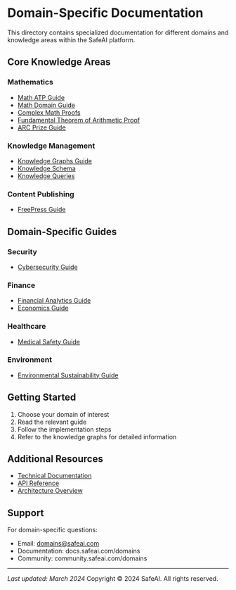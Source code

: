 # Domain-Specific Documentation
This directory contains specialized documentation for different domains and knowledge areas within the SafeAI platform.

## Core Knowledge Areas

### Mathematics
- [Math ATP Guide](math-atp-guide.md)
- [Math Domain Guide](math-domain-guide.md)
- [Complex Math Proofs](complex-math-proofs.md)
- [Fundamental Theorem of Arithmetic Proof](fundamental-theorem-arithmetic-proof.md)
- [ARC Prize Guide](arc-prize-guide.md)

### Knowledge Management
- [Knowledge Graphs Guide](knowledge-graphs-guide.md)
- [Knowledge Schema](knowledge-schema.md)
- [Knowledge Queries](knowledge-queries.md)

### Content Publishing
- [FreePress Guide](freepress-guide.md)

## Domain-Specific Guides

### Security
- [Cybersecurity Guide](cybersecurity-guide.md)

### Finance
- [Financial Analytics Guide](financial-analytics-guide.md)
- [Economics Guide](economics.md)

### Healthcare
- [Medical Safety Guide](medical-safety-guide.md)

### Environment
- [Environmental Sustainability Guide](environmental-sustainability-guide.md)

## Getting Started
1. Choose your domain of interest
2. Read the relevant guide
3. Follow the implementation steps
4. Refer to the knowledge graphs for detailed information

## Additional Resources
- [Technical Documentation](../technical/)
- [API Reference](../technical/api/api-reference.md)
- [Architecture Overview](../technical/architecture/architecture.md)

## Support
For domain-specific questions:
- Email: domains@safeai.com
- Documentation: docs.safeai.com/domains
- Community: community.safeai.com/domains

---
*Last updated: March 2024*
Copyright © 2024 SafeAI. All rights reserved. 